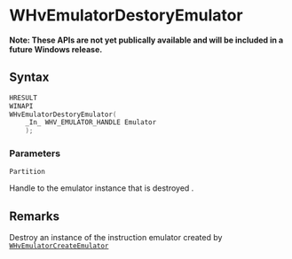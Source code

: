# WHvEmulatorDestoryEmulator
**Note: These APIs are not yet publically available and will be included in a future Windows release.**

## Syntax

```c
HRESULT
WINAPI
WHvEmulatorDestoryEmulator(
    _In_ WHV_EMULATOR_HANDLE Emulator
    );
```
### Parameters

`Partition`

Handle to the emulator instance that is destroyed .

## Remarks
Destroy an instance of the instruction emulator created by [`WHvEmulatorCreateEmulator`](WHvEmulatorCreateEmulator.md)